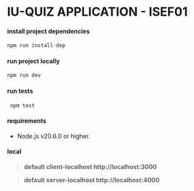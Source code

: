 # IU-QUIZ APPLICATION - ISEF01

#### install project dependencies

```js
npm run install-dep
```

#### run project locally

```js
npm run dev
```

#### run tests

```js
 npm test
```

#### requirements

- Node.js v20.6.0 or higher.

#### local

> **default client-localhost http://localhost:3000**

> **default server-localhost http://localhost:4000**
